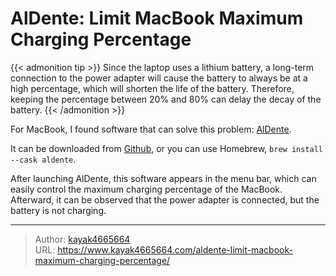 # AlDente: Limit MacBook Maximum Charging Percentage

{{< admonition tip >}}
Since the laptop uses a lithium battery, a long-term connection to the power adapter will cause the battery to always be at a high percentage, which will shorten the life of the battery. Therefore, keeping the percentage between 20% and 80% can delay the decay of the battery.
{{< /admonition >}}
<!--more-->

For MacBook, I found software that can solve this problem: [AlDente](https://github.com/davidwernhart/AlDente-Charge-Limiter).

It can be downloaded from [Github](https://github.com/davidwernhart/AlDente/releases), or you can use Homebrew, `brew install --cask aldente`.

After launching AlDente, this software appears in the menu bar, which can easily control the maximum charging percentage of the MacBook. Afterward, it can be observed that the power adapter is connected, but the battery is not charging.

---

> Author: [kayak4665664](https://github.com/kayak4665664)  
> URL: https://www.kayak4665664.com/aldente-limit-macbook-maximum-charging-percentage/  

